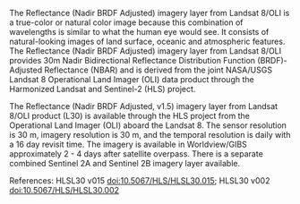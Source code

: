 The Reflectance (Nadir BRDF Adjusted) imagery layer from Landsat 8/OLI is a true-color or natural color image because this combination of wavelengths is similar to what the human eye would see. It consists of natural-looking images of land surface, oceanic and atmospheric features. The Reflectance (Nadir BRDF Adjusted) imagery layer from Landsat 8/OLI provides 30m Nadir Bidirectional Reflectance Distribution Function (BRDF)-Adjusted Reflectance (NBAR) and is derived from the joint NASA/USGS Landsat 8 Operational Land Imager (OLI) data product through the Harmonized Landsat and Sentinel-2 (HLS) project.

The Reflectance (Nadir BRDF Adjusted, v1.5) imagery layer from Landsat 8/OLI product (L30) is available through the HLS project from the Operational Land Imager (OLI) aboard the Landsat 8. The sensor resolution is 30 m, imagery resolution is 30 m, and the temporal resolution is daily with a 16 day revisit time. The imagery is available in Worldview/GIBS approximately 2 - 4 days after satellite overpass. There is a separate combined Sentinel 2A and Sentinel 2B imagery layer available.

References: HLSL30 v015 [doi:10.5067/HLS/HLSL30.015](https://doi.org/10.5067/HLS/HLSL30.015); HLSL30 v002 [doi:10.5067/HLS/HLSL30.002](https://doi.org/doi:10.5067/HLS/HLSL30.002)

